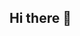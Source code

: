 ## Hi there 👋

<!--
**chrismytine/chrismytine** is a ✨ _special_ ✨ repository because its `README.md` (this file) appears on your GitHub profile.

Here are some ideas to get you started:

- 🔭 I’m currently working on a translation bot
- 🌱 I’m currently learning phyton
- 👯 I’m looking to collaborate on i dont know
- 🤔 I’m looking for help with phyton
- 💬 Ask me about anything
- 📫 How to reach me: github
- 😄 Pronouns: she/her
- ⚡ Fun fact: i like cheese bread
-->
